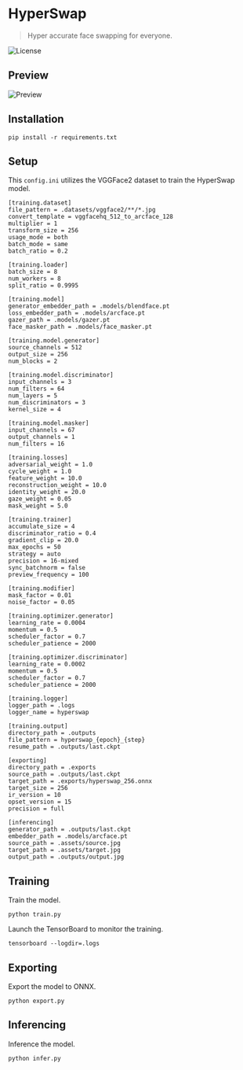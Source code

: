 HyperSwap
=========

> Hyper accurate face swapping for everyone.

![License](https://img.shields.io/badge/license-ResearchRAIL--MS-orange)


Preview
-------

![Preview](https://raw.githubusercontent.com/facefusion/facefusion-labs/master/.github/previews/hyperswap.png?sanitize=true)


Installation
------------

```
pip install -r requirements.txt
```


Setup
-----

This `config.ini` utilizes the VGGFace2 dataset to train the HyperSwap model.

```
[training.dataset]
file_pattern = .datasets/vggface2/**/*.jpg
convert_template = vggfacehq_512_to_arcface_128
multiplier = 1
transform_size = 256
usage_mode = both
batch_mode = same
batch_ratio = 0.2
```

```
[training.loader]
batch_size = 8
num_workers = 8
split_ratio = 0.9995
```

```
[training.model]
generator_embedder_path = .models/blendface.pt
loss_embedder_path = .models/arcface.pt
gazer_path = .models/gazer.pt
face_masker_path = .models/face_masker.pt
```

```
[training.model.generator]
source_channels = 512
output_size = 256
num_blocks = 2
```

```
[training.model.discriminator]
input_channels = 3
num_filters = 64
num_layers = 5
num_discriminators = 3
kernel_size = 4
```

```
[training.model.masker]
input_channels = 67
output_channels = 1
num_filters = 16
```

```
[training.losses]
adversarial_weight = 1.0
cycle_weight = 1.0
feature_weight = 10.0
reconstruction_weight = 10.0
identity_weight = 20.0
gaze_weight = 0.05
mask_weight = 5.0
```

```
[training.trainer]
accumulate_size = 4
discriminator_ratio = 0.4
gradient_clip = 20.0
max_epochs = 50
strategy = auto
precision = 16-mixed
sync_batchnorm = false
preview_frequency = 100
```

```
[training.modifier]
mask_factor = 0.01
noise_factor = 0.05
```

```
[training.optimizer.generator]
learning_rate = 0.0004
momentum = 0.5
scheduler_factor = 0.7
scheduler_patience = 2000
```

```
[training.optimizer.discriminator]
learning_rate = 0.0002
momentum = 0.5
scheduler_factor = 0.7
scheduler_patience = 2000
```

```
[training.logger]
logger_path = .logs
logger_name = hyperswap
```

```
[training.output]
directory_path = .outputs
file_pattern = hyperswap_{epoch}_{step}
resume_path = .outputs/last.ckpt
```

```
[exporting]
directory_path = .exports
source_path = .outputs/last.ckpt
target_path = .exports/hyperswap_256.onnx
target_size = 256
ir_version = 10
opset_version = 15
precision = full
```

```
[inferencing]
generator_path = .outputs/last.ckpt
embedder_path = .models/arcface.pt
source_path = .assets/source.jpg
target_path = .assets/target.jpg
output_path = .outputs/output.jpg
```


Training
--------

Train the model.

```
python train.py
```

Launch the TensorBoard to monitor the training.

```
tensorboard --logdir=.logs
```


Exporting
---------

Export the model to ONNX.

```
python export.py
```


Inferencing
-----------

Inference the model.

```
python infer.py
```
